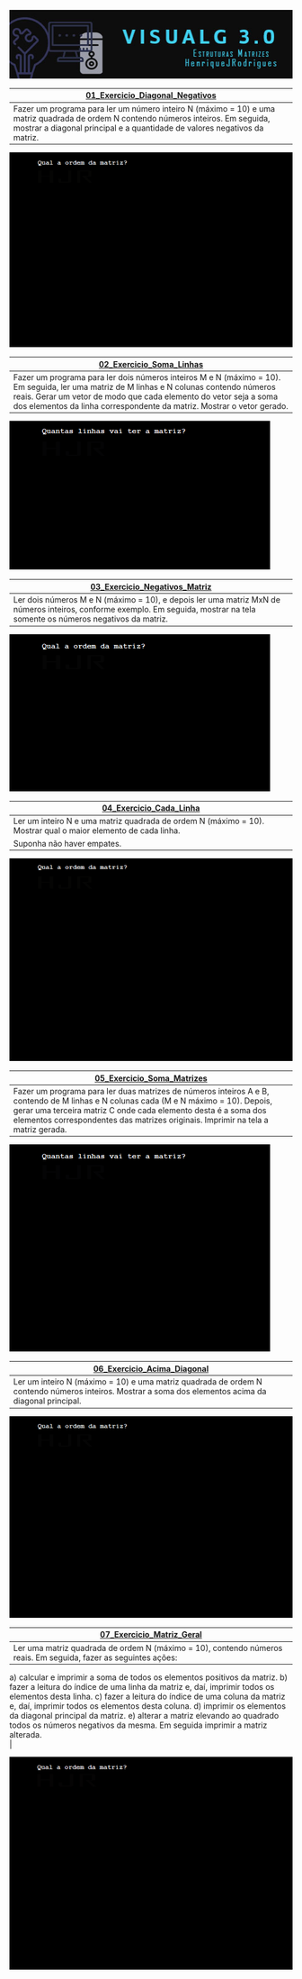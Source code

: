 <p align='center'><a href="https://github.com/HenriqueJRodrigues/Exercicios-Logica-de-Programacao/tree/main/05_Estruturas_Matrizes"><img src="https://github.com/HenriqueJRodrigues/Exercicios-Logica-de-Programacao/blob/main/Assets/banners/bannermatriz.jpg" /></a></p> 

|<a href="https://github.com/HenriqueJRodrigues/Exercicios-Logica-de-Programacao/blob/main/05_Estruturas_Matrizes/01_Exercicio_Diagonal_Negativos.ALG">01_Exercicio_Diagonal_Negativos</a>|
| ---------------------- | 
|Fazer um programa para ler um número inteiro N (máximo = 10) e uma matriz quadrada de ordem N contendo números inteiros. Em seguida, mostrar a diagonal principal e a quantidade de valores negativos da matriz.<br>|

<img  src="https://github.com/HenriqueJRodrigues/Exercicios-Logica-de-Programacao/blob/main/Assets/05_Estruturas_Matrizes/01_Exercicio_Diagonal_Negativos.gif"/><br>


|<a href="https://github.com/HenriqueJRodrigues/Exercicios-Logica-de-Programacao/blob/main/05_Estruturas_Matrizes/02_Exercicio_Soma_Linhas.ALG">02_Exercicio_Soma_Linhas</a>|
| ---------------------- |
|Fazer um programa para ler dois números inteiros M e N (máximo = 10). Em seguida, ler uma matriz de M linhas e N colunas contendo números reais. Gerar um vetor de modo que cada elemento do vetor seja a soma dos elementos da linha correspondente da matriz. Mostrar o vetor gerado.<br>| 

<img  src="https://github.com/HenriqueJRodrigues/Exercicios-Logica-de-Programacao/blob/main/Assets/05_Estruturas_Matrizes/02_Exercicio_Soma_Linhas.gif"/><br>

|<a href="https://github.com/HenriqueJRodrigues/Exercicios-Logica-de-Programacao/blob/main/05_Estruturas_Matrizes/03_Exercicio_Negativos_Matriz.ALG">03_Exercicio_Negativos_Matriz</a>|
| ---------------------- |
|Ler dois números M e N (máximo = 10), e depois ler uma matriz MxN de números inteiros, conforme exemplo. Em seguida, mostrar na tela somente os números negativos da matriz.<br>| 

<img src="https://github.com/HenriqueJRodrigues/Exercicios-Logica-de-Programacao/blob/main/Assets/05_Estruturas_Matrizes/03_Exercicio_Negativos_Matriz.gif"/><br>

|<a href="https://github.com/HenriqueJRodrigues/Exercicios-Logica-de-Programacao/blob/main/05_Estruturas_Matrizes/04_Exercicio_Cada_Linha.ALG">04_Exercicio_Cada_Linha</a>|
| ---------------------- |
|Ler um inteiro N e uma matriz quadrada de ordem N (máximo = 10). Mostrar qual o maior elemento de cada linha.
Suponha não haver empates.<br>| 

<img src="https://github.com/HenriqueJRodrigues/Exercicios-Logica-de-Programacao/blob/main/Assets/05_Estruturas_Matrizes/04_Exercicio_Cada_Linha.gif"/><br>

|<a href="https://github.com/HenriqueJRodrigues/Exercicios-Logica-de-Programacao/blob/main/05_Estruturas_Matrizes/05_Exercicio_Soma_Matrizes.ALG">05_Exercicio_Soma_Matrizes</a>|
| ---------------------- |
|Fazer um programa para ler duas matrizes de números inteiros A e B, contendo de M linhas e N colunas cada (M e N máximo = 10). Depois, gerar uma terceira matriz C onde cada elemento desta é a soma dos elementos correspondentes das matrizes originais. Imprimir na tela a matriz gerada.<br>| 

<img src="https://github.com/HenriqueJRodrigues/Exercicios-Logica-de-Programacao/blob/main/Assets/05_Estruturas_Matrizes/05_Exercicio_Soma_Matrizes.gif"/><br>


|<a href="https://github.com/HenriqueJRodrigues/Exercicios-Logica-de-Programacao/blob/main/05_Estruturas_Matrizes/06_Exercicio_Acima_Diagonal.ALG">06_Exercicio_Acima_Diagonal</a>|
| ---------------------- |
|Ler um inteiro N (máximo = 10) e uma matriz quadrada de ordem N contendo números inteiros. Mostrar a soma dos elementos acima da diagonal principal.<br>| 

<img src="https://github.com/HenriqueJRodrigues/Exercicios-Logica-de-Programacao/blob/main/Assets/05_Estruturas_Matrizes/06_Exercicio_Acima_Diagonal.gif"/><br>


|<a href="https://github.com/HenriqueJRodrigues/Exercicios-Logica-de-Programacao/blob/main/05_Estruturas_Matrizes/07_Exercicio_Matriz_Geral.ALG">07_Exercicio_Matriz_Geral</a>|
| ---------------------- |
|Ler uma matriz quadrada de ordem N (máximo = 10), contendo números reais. Em seguida, fazer as seguintes ações:  
a) calcular e imprimir a soma de todos os elementos positivos da matriz. 
b) fazer a leitura do índice de uma linha da matriz e, daí, imprimir todos os elementos desta linha. 
c) fazer a leitura do índice de uma coluna da matriz e, daí, imprimir todos os elementos desta coluna. 
d) imprimir os elementos da diagonal principal da matriz. 
e) alterar a matriz elevando ao quadrado todos os números negativos da mesma. Em seguida imprimir a matriz alterada.<br>| 

<img src="https://github.com/HenriqueJRodrigues/Exercicios-Logica-de-Programacao/blob/main/Assets/05_Estruturas_Matrizes/07_Exercicio_Matriz_Geral.gif"/><br>

